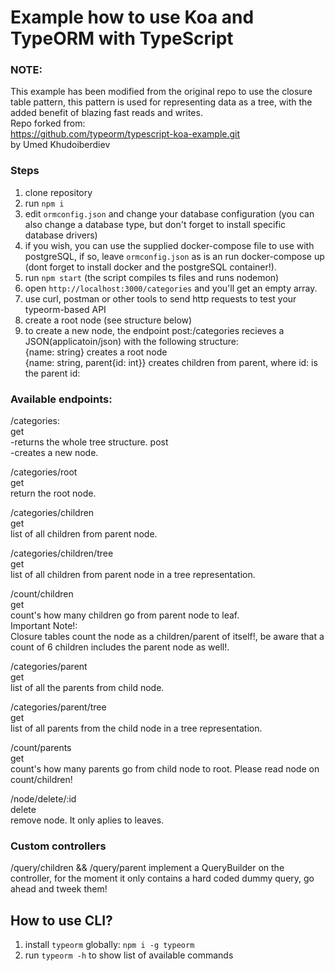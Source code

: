 # Example how to use Koa and TypeORM with TypeScript

### NOTE:
This example has been modified from the original repo to use the closure table pattern, this pattern is used for representing
data as a tree, with the added benefit of blazing fast reads and writes.  
Repo forked from:  
https://github.com/typeorm/typescript-koa-example.git  
by Umed Khudoiberdiev

### Steps
1. clone repository 
2. run `npm i`
3. edit `ormconfig.json` and change your database configuration (you can also change a database type, but don't forget to install specific database drivers)
3. if you wish, you can use the supplied docker-compose file to use with postgreSQL,
if so, leave `ormconfig.json` as is an run docker-compose up (dont forget to install docker and 
the postgreSQL container!). 
5. run `npm start` (the script compiles ts files and runs nodemon)
6. open `http://localhost:3000/categories` and you'll get an empty array.
7. use curl, postman or other tools to send http requests to test your typeorm-based API
8. create a root node (see structure below)
9. to create a new node, the endpoint post:/categories recieves a JSON(applicatoin/json) with the following
structure:  
            {name: string} creates a root node  
            {name: string, parent{id: int}} creates children from parent, 
            where id: is the parent id:

### Available endpoints:
/categories:  
get  
-returns the whole tree structure.
post  
-creates a new node.

/categories/root  
get  
return the root node.

/categories/children  
get  
list of all children from parent node. 

/categories/children/tree  
get  
list of all children from parent node in
a tree representation.

/count/children  
get  
count's how many children go from parent node to
leaf.   
Important Note!:  
Closure tables count the node as a children/parent of
itself!, be aware that a count of 6 children includes
the parent node as well!.

/categories/parent  
get  
list of all the parents from child node.

/categories/parent/tree  
get  
list of all parents from the child node in 
a tree representation.

/count/parents  
get  
count's how many parents go from child node
to root.
Please read node on count/children!

/node/delete/:id  
delete  
remove node. It only aplies to leaves.

### Custom controllers
/query/children && /query/parent implement a QueryBuilder on the
controller, for the moment it only contains a hard coded dummy query, go ahead and tweek them!

## How to use CLI?

1. install `typeorm` globally: `npm i -g typeorm`
2. run `typeorm -h` to show list of available commands
